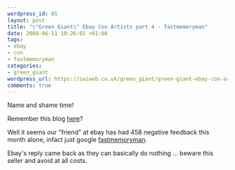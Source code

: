 ```yaml
--- 
wordpress_id: 65
layout: post
title: "\"Green Giant\" Ebay Con Artists part 4 - fastmemoryman"
date: 2008-06-11 10:26:01 +01:00
tags: 
- ebay
- con
- fastmemoryman
categories: 
- green_giant
wordpress_url: https://saiweb.co.uk/green_giant/green-giant-ebay-con-artists-part-4-fastmemoryman
comments: true
---
```

Name and shame time!

Remember this blog <a href="https://www.saiweb.co.uk/green-giant/green-giant-ebay-con-artists-part-3">here</a>?

Well it seems our "friend" at ebay has had 458 negative feedback this month alone, infact just google <a href="https://www.google.co.uk/search?q=fastmemoryman">fastmemoryman</a>.

Ebay's reply came back as they can basically do nothing ... beware this seller and avoid at all costs.

